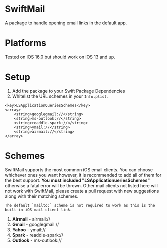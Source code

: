 # SwiftMail
A package to handle opening email links in the default app.

# Platforms
Tested on iOS 16.0 but should work on iOS 13 and up.

# Setup
1. Add the package to your Swift Package Dependencies
2. Whitelist the URL schemes in your `Info.plist`. 
```
<key>LSApplicationQueriesSchemes</key>
<array>
    <string>googlegmail://</string>
    <string>ms-outlook://</string>
    <string>readdle-spark://</string>
    <string>ymail://</string>
    <string>airmail://</string>
</array>
```

# Schemes
SwiftMail supports the most common iOS email clients. You can choose whichever ones you want however, it is recommended to add all of them for the best support. **You must included "LSApplicationueriesSchemes"** otherwise a fatal error will be thrown. Other mail clients not listed here will not work with SwiftMail, please create a pull request with new suggestions along with their matching schemes.
    
    The default `mailto:` scheme is not required to work as this is the built-in iOS mail client link.

1. **Airmail** - airmail://
2. **Gmail** - googlegmail://
3. **Yahoo** - ymail://
4. **Spark** - readdle-spark://
5. **Outlook** - ms-outlook:// 
